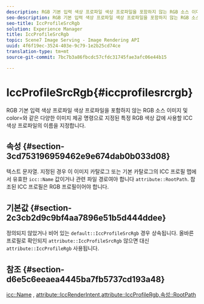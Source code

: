 ```yaml
---
description: RGB 기본 입력 색상 프로파일 색상 프로파일을 포함하지 않는 RGB 소스 이미지 및 color=와 같은 다양한 이미지 제공 명령으로 지정된 특정 RGB 색상 값에 사용할 ICC 색상 프로파일의 이름을 지정합니다.
seo-description: RGB 기본 입력 색상 프로파일 색상 프로파일을 포함하지 않는 RGB 소스 이미지 및 color=와 같은 다양한 이미지 제공 명령으로 지정된 특정 RGB 색상 값에 사용할 ICC 색상 프로파일의 이름을 지정합니다.
seo-title: IccProfileSrcRgb
solution: Experience Manager
title: IccProfileSrcRgb
topic: Scene7 Image Serving - Image Rendering API
uuid: 4f6f19ec-3524-403e-9c79-1e2b25cd74ce
translation-type: tm+mt
source-git-commit: 7bc7b3a86fbcdc57cfdc31745fae3afc06e44b15

---
```



# IccProfileSrcRgb{#iccprofilesrcrgb}

RGB 기본 입력 색상 프로파일 색상 프로파일을 포함하지 않는 RGB 소스 이미지 및 color=와 같은 다양한 이미지 제공 명령으로 지정된 특정 RGB 색상 값에 사용할 ICC 색상 프로파일의 이름을 지정합니다.

## 속성 {#section-3cd753196959462e9e674dab0b033d08}

텍스트 문자열. 지정된 경우 이 이미지 카탈로그 또는 기본 카탈로그의 ICC 프로필 맵에서 유효한 `icc::Name` 값이거나 관련 파일 경로여야 합니다 `attribute::RootPath`. 참조된 ICC 프로필은 RGB 프로필이어야 합니다.

## 기본값 {#section-2c3cb2d9c9bf4aa7896e51b5d444ddee}

정의되지 않았거나 비어 있는 `default::IccProfileSrcRgb` 경우 상속됩니다. 올바른 프로필로 확인되지 `attribute::IccProfileSrcRgb` 않으면 대신 `attribute::IccProfileRgb` 사용됩니다.

## 참조 {#section-d6e5c6eeaea4445ba7fb5737cd193a48}

[icc::Name](../../../../../is-api/image-catalog/image-serving-api-ref/c-image-catalog-reference/c-icc-profile-map-reference/r-name-icc.md#reference-9e7d3c8e35434981a3dfac66b8946cbe) , [attribute::IccRenderIntent,](../../../../../is-api/image-catalog/image-serving-api-ref/c-image-catalog-reference/c-attributes-reference/r-iccrenderintent.md#reference-012f207f28bd4406a5368d23ed95a51f)[attribute::IccProfileRgb,](../../../../../is-api/image-catalog/image-serving-api-ref/c-image-catalog-reference/c-attributes-reference/r-iccprofilergb.md#reference-3479e7daac54404f84b06b98ca07b9df)[속성::RootPath](../../../../../is-api/image-catalog/image-serving-api-ref/c-image-catalog-reference/c-attributes-reference/r-rootpath.md#reference-17d57e5967be403b8408fa7214017494)
